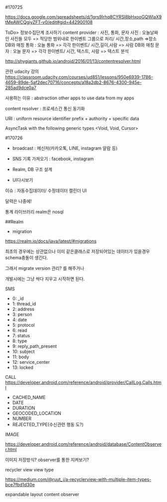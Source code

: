#170725

https://docs.google.com/spreadsheets/d/1grs9lrhq8CYRSI8bHxooGQWIaX9tMeAWCQgiyZFT-v0/edit#gid=442900108

ToDo> 정보수집단계 조사하기 content provider : 사진, 통화, 문자 사진 : 오늘날짜인 사진들 모두 => 적당한 범위내로 한이벤트 그룹으로 처리/ 시간,장소,path =>장소 DB와 매칭 통화 : 오늘 통화 => 각각 한이벤트/ 시간,길이,사람 => 사람 DB와 매칭 문자 : 오늘 문자 => 각각 한이벤트/ 시간, 텍스트, 사람 => 텍스트 분석

http://shygiants.github.io/android/2016/01/13/contentresolver.html

관련 udacity 강의 https://classroom.udacity.com/courses/ud851/lessons/950e6939-1786-4659-89de-5af2dec70716/concepts/a18a2db2-8676-4300-945e-285ad9dce0a7

사용하는 이유 : abstraction other apps to use data from my apps

content resolver : 프로세스간 통신 동기화

URI : uniform resource identifier prefix + authority + specific data

AsyncTask with the following generic types <Void, Void, Cursor>

#170726

-	broadcast : 메신저(카카오톡, LINE, instagram 알람 등)
-	SNS 기록 가져오기 : facebook, instagram

-	Realm, DB 구조 설계

-	UI다시보기

이슈 : 자동수집데이터/ 수정데이터 캘린더 UI

달력은 나중에!

통계 라이브러리 realm은 nosql

##Realm

-	migration

https://realm.io/docs/java/latest/#migrations

최초의 경우에는 상관없으나 이미 같은클래스로 저장되어있는 데이터가 있을경우 schema충돌이 생긴다.

그래서 migrate version 관리? 를 해주거나

개발시에는 그냥 싹다 지우고 시작하면 된다.

SMS

-	0: _id
-	1: thread_id
-	2: address
-	3: person
-	4: date
-	5: protocol
-	6: read  
-	7: status
-	8: type
-	9: reply_path_present
-	10: subject
-	11: body
-	12: service_center
-	13: locked

CALL https://developer.android.com/reference/android/provider/CallLog.Calls.html

-	CACHED_NAME
-	DATE
-	DURATION
-	GEOCODED_LOCATION
-	NUMBER
-	REJECTED_TYPE(수신관련 행동 도?)

IMAGE

https://developer.android.com/reference/android/database/ContentObserver.html

이미지 저장방식? observer를 통한 지켜보기?

recycler view view type

https://medium.com/@ruut_j/a-recyclerview-with-multiple-item-types-bce7fbd1d30e

expandable layout content observer
